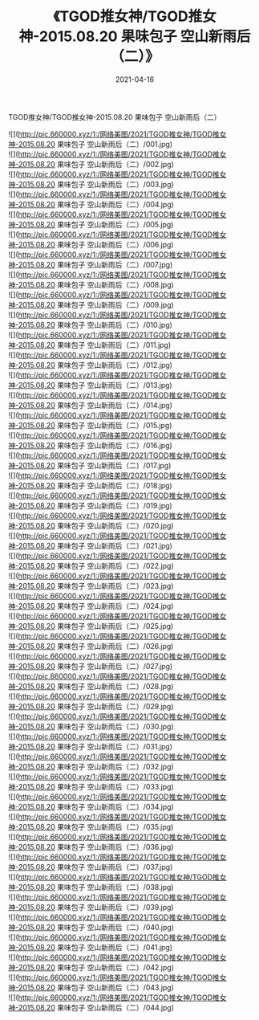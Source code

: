 ﻿---
layout: post
title:  《TGOD推女神/TGOD推女神-2015.08.20 果味包子 空山新雨后（二）》
date:   2021-04-16
img: http://pic.660000.xyz/1:/网络美图/2021/TGOD推女神/TGOD推女神-2015.08.20 果味包子 空山新雨后（二）/000.jpg
categories: [美女, 清纯, 唯美]
---

TGOD推女神/TGOD推女神-2015.08.20 果味包子 空山新雨后（二）

 ![](http://pic.660000.xyz/1:/网络美图/2021/TGOD推女神/TGOD推女神-2015.08.20 果味包子 空山新雨后（二）/001.jpg) <br>![](http://pic.660000.xyz/1:/网络美图/2021/TGOD推女神/TGOD推女神-2015.08.20 果味包子 空山新雨后（二）/002.jpg) <br>![](http://pic.660000.xyz/1:/网络美图/2021/TGOD推女神/TGOD推女神-2015.08.20 果味包子 空山新雨后（二）/003.jpg) <br>![](http://pic.660000.xyz/1:/网络美图/2021/TGOD推女神/TGOD推女神-2015.08.20 果味包子 空山新雨后（二）/004.jpg) <br>![](http://pic.660000.xyz/1:/网络美图/2021/TGOD推女神/TGOD推女神-2015.08.20 果味包子 空山新雨后（二）/005.jpg) <br>![](http://pic.660000.xyz/1:/网络美图/2021/TGOD推女神/TGOD推女神-2015.08.20 果味包子 空山新雨后（二）/006.jpg) <br>![](http://pic.660000.xyz/1:/网络美图/2021/TGOD推女神/TGOD推女神-2015.08.20 果味包子 空山新雨后（二）/007.jpg) <br>![](http://pic.660000.xyz/1:/网络美图/2021/TGOD推女神/TGOD推女神-2015.08.20 果味包子 空山新雨后（二）/008.jpg) <br>![](http://pic.660000.xyz/1:/网络美图/2021/TGOD推女神/TGOD推女神-2015.08.20 果味包子 空山新雨后（二）/009.jpg) <br>![](http://pic.660000.xyz/1:/网络美图/2021/TGOD推女神/TGOD推女神-2015.08.20 果味包子 空山新雨后（二）/010.jpg) <br>![](http://pic.660000.xyz/1:/网络美图/2021/TGOD推女神/TGOD推女神-2015.08.20 果味包子 空山新雨后（二）/011.jpg) <br>![](http://pic.660000.xyz/1:/网络美图/2021/TGOD推女神/TGOD推女神-2015.08.20 果味包子 空山新雨后（二）/012.jpg) <br>![](http://pic.660000.xyz/1:/网络美图/2021/TGOD推女神/TGOD推女神-2015.08.20 果味包子 空山新雨后（二）/013.jpg) <br>![](http://pic.660000.xyz/1:/网络美图/2021/TGOD推女神/TGOD推女神-2015.08.20 果味包子 空山新雨后（二）/014.jpg) <br>![](http://pic.660000.xyz/1:/网络美图/2021/TGOD推女神/TGOD推女神-2015.08.20 果味包子 空山新雨后（二）/015.jpg) <br>![](http://pic.660000.xyz/1:/网络美图/2021/TGOD推女神/TGOD推女神-2015.08.20 果味包子 空山新雨后（二）/016.jpg) <br>![](http://pic.660000.xyz/1:/网络美图/2021/TGOD推女神/TGOD推女神-2015.08.20 果味包子 空山新雨后（二）/017.jpg) <br>![](http://pic.660000.xyz/1:/网络美图/2021/TGOD推女神/TGOD推女神-2015.08.20 果味包子 空山新雨后（二）/018.jpg) <br>![](http://pic.660000.xyz/1:/网络美图/2021/TGOD推女神/TGOD推女神-2015.08.20 果味包子 空山新雨后（二）/019.jpg) <br>![](http://pic.660000.xyz/1:/网络美图/2021/TGOD推女神/TGOD推女神-2015.08.20 果味包子 空山新雨后（二）/020.jpg) <br>![](http://pic.660000.xyz/1:/网络美图/2021/TGOD推女神/TGOD推女神-2015.08.20 果味包子 空山新雨后（二）/021.jpg) <br>![](http://pic.660000.xyz/1:/网络美图/2021/TGOD推女神/TGOD推女神-2015.08.20 果味包子 空山新雨后（二）/022.jpg) <br>![](http://pic.660000.xyz/1:/网络美图/2021/TGOD推女神/TGOD推女神-2015.08.20 果味包子 空山新雨后（二）/023.jpg) <br>![](http://pic.660000.xyz/1:/网络美图/2021/TGOD推女神/TGOD推女神-2015.08.20 果味包子 空山新雨后（二）/024.jpg) <br>![](http://pic.660000.xyz/1:/网络美图/2021/TGOD推女神/TGOD推女神-2015.08.20 果味包子 空山新雨后（二）/025.jpg) <br>![](http://pic.660000.xyz/1:/网络美图/2021/TGOD推女神/TGOD推女神-2015.08.20 果味包子 空山新雨后（二）/026.jpg) <br>![](http://pic.660000.xyz/1:/网络美图/2021/TGOD推女神/TGOD推女神-2015.08.20 果味包子 空山新雨后（二）/027.jpg) <br>![](http://pic.660000.xyz/1:/网络美图/2021/TGOD推女神/TGOD推女神-2015.08.20 果味包子 空山新雨后（二）/028.jpg) <br>![](http://pic.660000.xyz/1:/网络美图/2021/TGOD推女神/TGOD推女神-2015.08.20 果味包子 空山新雨后（二）/029.jpg) <br>![](http://pic.660000.xyz/1:/网络美图/2021/TGOD推女神/TGOD推女神-2015.08.20 果味包子 空山新雨后（二）/030.jpg) <br>![](http://pic.660000.xyz/1:/网络美图/2021/TGOD推女神/TGOD推女神-2015.08.20 果味包子 空山新雨后（二）/031.jpg) <br>![](http://pic.660000.xyz/1:/网络美图/2021/TGOD推女神/TGOD推女神-2015.08.20 果味包子 空山新雨后（二）/032.jpg) <br>![](http://pic.660000.xyz/1:/网络美图/2021/TGOD推女神/TGOD推女神-2015.08.20 果味包子 空山新雨后（二）/033.jpg) <br>![](http://pic.660000.xyz/1:/网络美图/2021/TGOD推女神/TGOD推女神-2015.08.20 果味包子 空山新雨后（二）/034.jpg) <br>![](http://pic.660000.xyz/1:/网络美图/2021/TGOD推女神/TGOD推女神-2015.08.20 果味包子 空山新雨后（二）/035.jpg) <br>![](http://pic.660000.xyz/1:/网络美图/2021/TGOD推女神/TGOD推女神-2015.08.20 果味包子 空山新雨后（二）/036.jpg) <br>![](http://pic.660000.xyz/1:/网络美图/2021/TGOD推女神/TGOD推女神-2015.08.20 果味包子 空山新雨后（二）/037.jpg) <br>![](http://pic.660000.xyz/1:/网络美图/2021/TGOD推女神/TGOD推女神-2015.08.20 果味包子 空山新雨后（二）/038.jpg) <br>![](http://pic.660000.xyz/1:/网络美图/2021/TGOD推女神/TGOD推女神-2015.08.20 果味包子 空山新雨后（二）/039.jpg) <br>![](http://pic.660000.xyz/1:/网络美图/2021/TGOD推女神/TGOD推女神-2015.08.20 果味包子 空山新雨后（二）/040.jpg) <br>![](http://pic.660000.xyz/1:/网络美图/2021/TGOD推女神/TGOD推女神-2015.08.20 果味包子 空山新雨后（二）/041.jpg) <br>![](http://pic.660000.xyz/1:/网络美图/2021/TGOD推女神/TGOD推女神-2015.08.20 果味包子 空山新雨后（二）/042.jpg) <br>![](http://pic.660000.xyz/1:/网络美图/2021/TGOD推女神/TGOD推女神-2015.08.20 果味包子 空山新雨后（二）/043.jpg) <br>![](http://pic.660000.xyz/1:/网络美图/2021/TGOD推女神/TGOD推女神-2015.08.20 果味包子 空山新雨后（二）/044.jpg) <br>